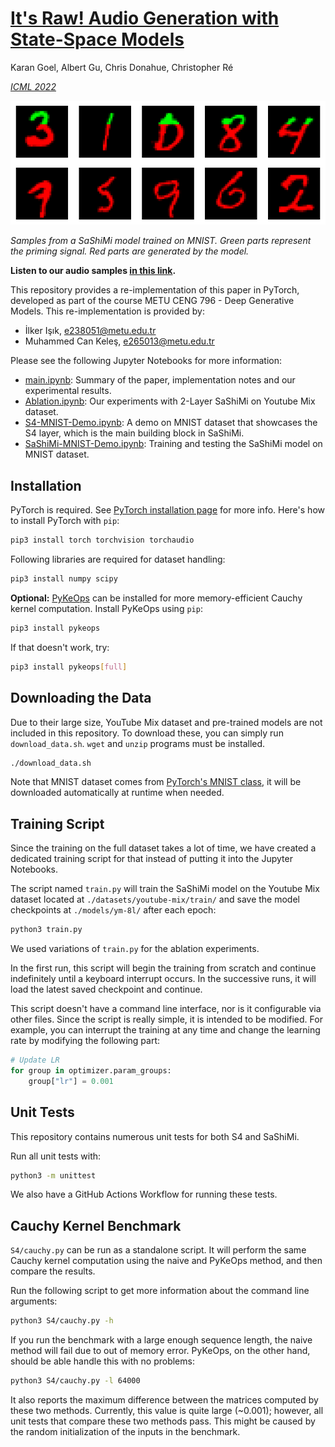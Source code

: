 # [It's Raw! Audio Generation with State-Space Models](https://arxiv.org/abs/2202.09729)

Karan Goel, Albert Gu, Chris Donahue, Christopher Ré

[*ICML 2022*](https://icml.cc/virtual/2022/poster/17773)

<p align="center"><img src="images/sashimi-mnist-results.png"></p>

_Samples from a SaShiMi model trained on MNIST. Green parts represent the priming signal. Red parts are generated by the model._

**Listen to our audio samples [in this link](https://user.ceng.metu.edu.tr/~ilker/sashimi/).**

This repository provides a re-implementation of this paper in PyTorch, developed as part of the course METU CENG 796 - Deep Generative Models.
This re-implementation is provided by:
* İlker Işık, e238051@metu.edu.tr
* Muhammed Can Keleş, e265013@metu.edu.tr

Please see the following Jupyter Notebooks for more information:
- [main.ipynb](main.ipynb): Summary of the paper, implementation notes and our experimental results.
- [Ablation.ipynb](Ablation.ipynb): Our experiments with 2-Layer SaShiMi on Youtube Mix dataset.
- [S4-MNIST-Demo.ipynb](S4-MNIST-Demo.ipynb): A demo on MNIST dataset that showcases the S4 layer, which is the main building block in SaShiMi.
- [SaShiMi-MNIST-Demo.ipynb](SaShiMi-MNIST-Demo.ipynb): Training and testing the SaShiMi model on MNIST dataset.


## Installation

PyTorch is required. See [PyTorch installation page](https://pytorch.org/get-started/locally/) for more info.
Here's how to install PyTorch with `pip`:
```bash
pip3 install torch torchvision torchaudio
```

Following libraries are required for dataset handling:
```bash
pip3 install numpy scipy
```

**Optional:** [PyKeOps](https://www.kernel-operations.io/keops/index.html) can be installed for more memory-efficient Cauchy kernel computation.
Install PyKeOps using `pip`:
```bash
pip3 install pykeops
```

If that doesn't work, try:
```bash
pip3 install pykeops[full]
```


## Downloading the Data

Due to their large size, YouTube Mix dataset and pre-trained models are not included in this repository.
To download these, you can simply run `download_data.sh`.
`wget` and `unzip` programs must be installed.

```bash
./download_data.sh
```

Note that MNIST dataset comes from [PyTorch's MNIST class](https://pytorch.org/vision/main/generated/torchvision.datasets.MNIST.html), it will be downloaded automatically at runtime when needed.


## Training Script

Since the training on the full dataset takes a lot of time, we have created a dedicated training script for that instead of putting it into the Jupyter Notebooks.

The script named `train.py` will train the SaShiMi model on the Youtube Mix dataset located at `./datasets/youtube-mix/train/` and save the model checkpoints at `./models/ym-8l/` after each epoch:
```bash
python3 train.py
```
We used variations of `train.py` for the ablation experiments.

In the first run, this script will begin the training from scratch and continue indefinitely until a keyboard interrupt occurs.
In the successive runs, it will load the latest saved checkpoint and continue.

This script doesn't have a command line interface, nor is it configurable via other files.
Since the script is really simple, it is intended to be modified.
For example, you can interrupt the training at any time and change the learning rate by modifying the following part:
```python
# Update LR
for group in optimizer.param_groups:
    group["lr"] = 0.001
```


## Unit Tests

This repository contains numerous unit tests for both S4 and SaShiMi.

Run all unit tests with:
```bash
python3 -m unittest
```

We also have a GitHub Actions Workflow for running these tests.


## Cauchy Kernel Benchmark

`S4/cauchy.py` can be run as a standalone script. It will perform the same Cauchy kernel computation using the naive and PyKeOps method, and then compare the results.

Run the following script to get more information about the command line arguments:
```bash
python3 S4/cauchy.py -h
```

If you run the benchmark with a large enough sequence length, the naive method will fail due to out of memory error. PyKeOps, on the other hand, should be able handle this with no problems:
```bash
python3 S4/cauchy.py -l 64000
```

It also reports the maximum difference between the matrices computed by these two methods.
Currently, this value is quite large (~0.001); however, all unit tests that compare these two methods pass.
This might be caused by the random initialization of the inputs in the benchmark.
